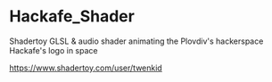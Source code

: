 # Hackafe_Shader
Shadertoy GLSL &amp; audio shader animating the Plovdiv's hackerspace Hackafe's logo in space

https://www.shadertoy.com/user/twenkid

